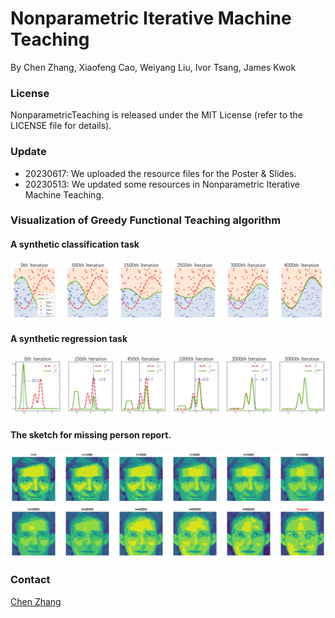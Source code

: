 # Nonparametric Iterative Machine Teaching
By Chen Zhang, Xiaofeng Cao, Weiyang Liu, Ivor Tsang, James Kwok
### License
NonparametricTeaching is released under the MIT License (refer to the LICENSE file for details).
### Update
- 20230617: We uploaded the resource files for the Poster \& Slides.
- 20230513: We updated some resources in Nonparametric Iterative Machine Teaching.

### Visualization of Greedy Functional Teaching algorithm

#### A synthetic classification task
![Classification.](https://github.com/chen2hang/NonparametricTeaching/blob/main/out/toy/classification.png)

#### A synthetic regression task
![Regression.](https://github.com/chen2hang/NonparametricTeaching/blob/main/out/toy/distribution.png)

#### The sketch for missing person report.
![The sketch for missing person report.](https://github.com/chen2hang/NonparametricTeaching/blob/main/out/ORL/2d%20face%20eta%3D0.05%20B%3Done.png)

### Contact
[Chen Zhang](https://chen2hang.github.io/)
